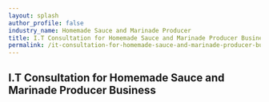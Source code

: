 ```yaml
---
layout: splash 
author_profile: false 
industry_name: Homemade Sauce and Marinade Producer
title: I.T Consultation for Homemade Sauce and Marinade Producer Business
permalink: /it-consultation-for-homemade-sauce-and-marinade-producer-business
---
```


## I.T Consultation for Homemade Sauce and Marinade Producer Business